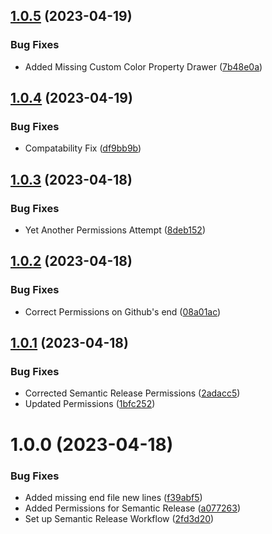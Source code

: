## [1.0.5](https://github.com/arbitrarynotion/com.ianritter.unityscriptingtools/compare/v1.0.4...v1.0.5) (2023-04-19)


### Bug Fixes

* Added Missing Custom Color Property Drawer ([7b48e0a](https://github.com/arbitrarynotion/com.ianritter.unityscriptingtools/commit/7b48e0ac7071fc18e5e14fc41d5c0c0d0ffa0008))

## [1.0.4](https://github.com/arbitrarynotion/com.ianritter.unityscriptingtools/compare/v1.0.3...v1.0.4) (2023-04-19)


### Bug Fixes

* Compatability Fix ([df9bb9b](https://github.com/arbitrarynotion/com.ianritter.unityscriptingtools/commit/df9bb9bcec174e2670815c90bbd3f95161cd168b))

## [1.0.3](https://github.com/arbitrarynotion/com.ianritter.unityscriptingtools/compare/v1.0.2...v1.0.3) (2023-04-18)


### Bug Fixes

* Yet Another Permissions Attempt ([8deb152](https://github.com/arbitrarynotion/com.ianritter.unityscriptingtools/commit/8deb1524b052f88d213e4dd79c655944f260588a))

## [1.0.2](https://github.com/arbitrarynotion/com.ianritter.unityscriptingtools/compare/v1.0.1...v1.0.2) (2023-04-18)


### Bug Fixes

* Correct Permissions on Github's end ([08a01ac](https://github.com/arbitrarynotion/com.ianritter.unityscriptingtools/commit/08a01ac8b35964a25bcaeee70ff5e512ec54592c))

## [1.0.1](https://github.com/arbitrarynotion/com.ianritter.unityscriptingtools/compare/v1.0.0...v1.0.1) (2023-04-18)


### Bug Fixes

* Corrected Semantic Release Permissions ([2adacc5](https://github.com/arbitrarynotion/com.ianritter.unityscriptingtools/commit/2adacc52a11c7160f35bed4b376e628d8d75d3ac))
* Updated Permissions ([1bfc252](https://github.com/arbitrarynotion/com.ianritter.unityscriptingtools/commit/1bfc25244b153fb0e06f2c45d11a4c66ce0a73a7))

# 1.0.0 (2023-04-18)


### Bug Fixes

* Added missing end file new lines ([f39abf5](https://github.com/arbitrarynotion/com.ianritter.unityscriptingtools/commit/f39abf5b3c28ce2e557ff6d339db900b6e4349d4))
* Added Permissions for Semantic Release ([a077263](https://github.com/arbitrarynotion/com.ianritter.unityscriptingtools/commit/a077263143369fb9daea38b805a2644bdbee6fe7))
* Set up Semantic Release Workflow ([2fd3d20](https://github.com/arbitrarynotion/com.ianritter.unityscriptingtools/commit/2fd3d20ae1891735105e786c99c22e7d077090be))
